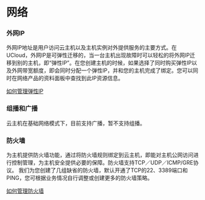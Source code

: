 # 网络


### 外网IP

外网IP地址是用户访问云主机以及主机实例对外提供服务的主要方式。在UCloud，外网IP是可弹性迁移的，当一台主机出现故障时可以轻松的将外网IP迁移到别的主机，即“弹性IP”。在您创建主机的时候，如果选择了同时购买弹性IP以及外网带宽额度，即会同时分配一个弹性IP，并和您的主机完成了绑定。您可以同时在网络产品的资料面板中查找到此IP资源信息。

[如何管理弹性IP](https://docs.ucloud.cn/unet/eip/introduction)

### 组播和广播

云主机在基础网络模式下，目前支持广播，暂不支持组播。

### 防火墙

为主机提供防火墙功能，通过将防火墙规则绑定到云主机，即能对主机公网访问进行控制管理，为主机安全提供必要的保障。防火墙支持TCP／UDP／ICMP/GRE协议。
我们为您创建了几组缺省的防火墙，默认开通了TCP的22、3389端口和PING，您可根据业务情况自行调整或创建更多的防火墙策略。

[如何管理防火墙](https://docs.ucloud.cn/unet/firewall/introduction)
